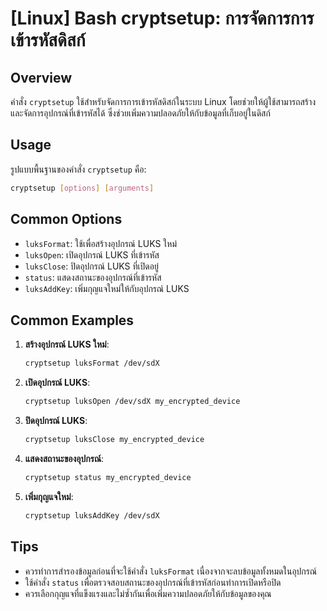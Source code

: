 # [Linux] Bash cryptsetup: การจัดการการเข้ารหัสดิสก์

## Overview
คำสั่ง `cryptsetup` ใช้สำหรับจัดการการเข้ารหัสดิสก์ในระบบ Linux โดยช่วยให้ผู้ใช้สามารถสร้างและจัดการอุปกรณ์ที่เข้ารหัสได้ ซึ่งช่วยเพิ่มความปลอดภัยให้กับข้อมูลที่เก็บอยู่ในดิสก์

## Usage
รูปแบบพื้นฐานของคำสั่ง `cryptsetup` คือ:

```bash
cryptsetup [options] [arguments]
```

## Common Options
- `luksFormat`: ใช้เพื่อสร้างอุปกรณ์ LUKS ใหม่
- `luksOpen`: เปิดอุปกรณ์ LUKS ที่เข้ารหัส
- `luksClose`: ปิดอุปกรณ์ LUKS ที่เปิดอยู่
- `status`: แสดงสถานะของอุปกรณ์ที่เข้ารหัส
- `luksAddKey`: เพิ่มกุญแจใหม่ให้กับอุปกรณ์ LUKS

## Common Examples
1. **สร้างอุปกรณ์ LUKS ใหม่**:
   ```bash
   cryptsetup luksFormat /dev/sdX
   ```

2. **เปิดอุปกรณ์ LUKS**:
   ```bash
   cryptsetup luksOpen /dev/sdX my_encrypted_device
   ```

3. **ปิดอุปกรณ์ LUKS**:
   ```bash
   cryptsetup luksClose my_encrypted_device
   ```

4. **แสดงสถานะของอุปกรณ์**:
   ```bash
   cryptsetup status my_encrypted_device
   ```

5. **เพิ่มกุญแจใหม่**:
   ```bash
   cryptsetup luksAddKey /dev/sdX
   ```

## Tips
- ควรทำการสำรองข้อมูลก่อนที่จะใช้คำสั่ง `luksFormat` เนื่องจากจะลบข้อมูลทั้งหมดในอุปกรณ์
- ใช้คำสั่ง `status` เพื่อตรวจสอบสถานะของอุปกรณ์ที่เข้ารหัสก่อนทำการเปิดหรือปิด
- ควรเลือกกุญแจที่แข็งแรงและไม่ซ้ำกันเพื่อเพิ่มความปลอดภัยให้กับข้อมูลของคุณ